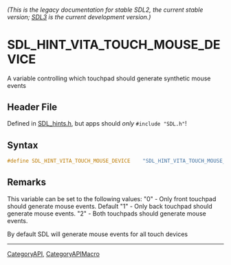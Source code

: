 ###### (This is the legacy documentation for stable SDL2, the current stable version; [SDL3](https://wiki.libsdl.org/SDL3/) is the current development version.)
# SDL_HINT_VITA_TOUCH_MOUSE_DEVICE

A variable controlling which touchpad should generate synthetic mouse events

## Header File

Defined in [SDL_hints.h](https://github.com/libsdl-org/SDL/blob/SDL2/include/SDL_hints.h), but apps should _only_ `#include "SDL.h"`!

## Syntax

```c
#define SDL_HINT_VITA_TOUCH_MOUSE_DEVICE    "SDL_HINT_VITA_TOUCH_MOUSE_DEVICE"
```

## Remarks

This variable can be set to the following values: "0" - Only front touchpad
should generate mouse events. Default "1" - Only back touchpad should
generate mouse events. "2" - Both touchpads should generate mouse events.

By default SDL will generate mouse events for all touch devices

----
[CategoryAPI](CategoryAPI), [CategoryAPIMacro](CategoryAPIMacro)

